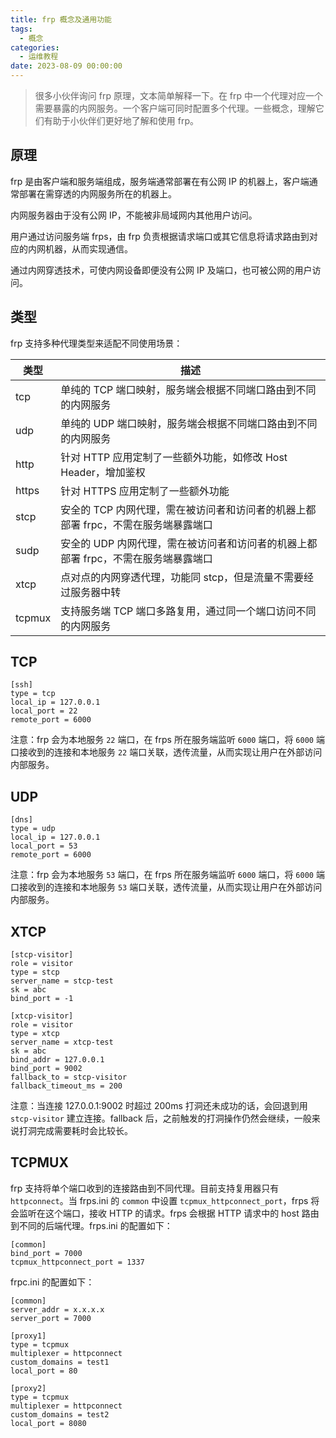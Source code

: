 ```yaml
---
title: frp 概念及通用功能
tags:
  - 概念
categories:
  - 运维教程
date: 2023-08-09 00:00:00
---
```


> 很多小伙伴询问 frp 原理，文本简单解释一下。在 frp 中一个代理对应一个需要暴露的内网服务。一个客户端可同时配置多个代理。一些概念，理解它们有助于小伙伴们更好地了解和使用 frp。

<!-- more -->

## 原理

frp 是由客户端和服务端组成，服务端通常部署在有公网 IP 的机器上，客户端通常部署在需穿透的内网服务所在的机器上。

内网服务器由于没有公网 IP，不能被非局域网内其他用户访问。

用户通过访问服务端 frps，由 frp 负责根据请求端口或其它信息将请求路由到对应的内网机器，从而实现通信。

通过内网穿透技术，可使内网设备即便没有公网 IP 及端口，也可被公网的用户访问。

## 类型

frp 支持多种代理类型来适配不同使用场景：

| 类型 | 描述 |
| - | - |
| tcp | 单纯的 TCP 端口映射，服务端会根据不同端口路由到不同的内网服务 |
| udp | 单纯的 UDP 端口映射，服务端会根据不同端口路由到不同的内网服务 |
| http | 针对 HTTP 应用定制了一些额外功能，如修改 Host Header，增加鉴权 |
| https | 针对 HTTPS 应用定制了一些额外功能 |
| stcp | 安全的 TCP 内网代理，需在被访问者和访问者的机器上都部署 frpc，不需在服务端暴露端口 |
| sudp | 安全的 UDP 内网代理，需在被访问者和访问者的机器上都部署 frpc，不需在服务端暴露端口 |
| xtcp | 点对点的内网穿透代理，功能同 stcp，但是流量不需要经过服务器中转 |
| tcpmux | 支持服务端 TCP 端口多路复用，通过同一个端口访问不同的内网服务 |

## TCP

```
[ssh]
type = tcp
local_ip = 127.0.0.1
local_port = 22
remote_port = 6000
```

注意：frp 会为本地服务 `22` 端口，在 frps 所在服务端监听 `6000` 端口，将 `6000` 端口接收到的连接和本地服务 `22` 端口关联，透传流量，从而实现让用户在外部访问内部服务。

## UDP

```
[dns]
type = udp
local_ip = 127.0.0.1
local_port = 53
remote_port = 6000
```

注意：frp 会为本地服务 `53` 端口，在 frps 所在服务端监听 `6000` 端口，将 `6000` 端口接收到的连接和本地服务 `53` 端口关联，透传流量，从而实现让用户在外部访问内部服务。

## XTCP

```
[stcp-visitor]
role = visitor
type = stcp
server_name = stcp-test
sk = abc
bind_port = -1

[xtcp-visitor]
role = visitor
type = xtcp
server_name = xtcp-test
sk = abc
bind_addr = 127.0.0.1
bind_port = 9002
fallback_to = stcp-visitor
fallback_timeout_ms = 200
```

注意：当连接 127.0.0.1:9002 时超过 200ms 打洞还未成功的话，会回退到用 `stcp-visitor` 建立连接。fallback 后，之前触发的打洞操作仍然会继续，一般来说打洞完成需要耗时会比较长。

## TCPMUX

frp 支持将单个端口收到的连接路由到不同代理。目前支持复用器只有 `httpconnect`。当 frps.ini 的 `common` 中设置 `tcpmux_httpconnect_port`，frps 将会监听在这个端口，接收 HTTP 的请求。frps 会根据 HTTP 请求中的 host 路由到不同的后端代理。frps.ini 的配置如下：

```
[common]
bind_port = 7000
tcpmux_httpconnect_port = 1337
```

frpc.ini 的配置如下：

```
[common]
server_addr = x.x.x.x
server_port = 7000

[proxy1]
type = tcpmux
multiplexer = httpconnect
custom_domains = test1
local_port = 80

[proxy2]
type = tcpmux
multiplexer = httpconnect
custom_domains = test2
local_port = 8080
```